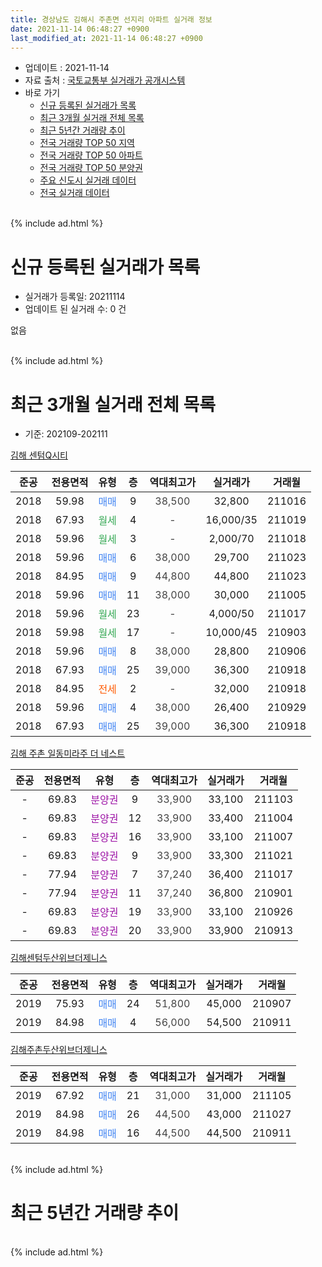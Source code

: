 ```yaml
---
title: 경상남도 김해시 주촌면 선지리 아파트 실거래 정보
date: 2021-11-14 06:48:27 +0900
last_modified_at: 2021-11-14 06:48:27 +0900
---
```


* 업데이트 : 2021-11-14
* 자료 출처 : [국토교통부 실거래가 공개시스템](http://rt.molit.go.kr)
* 바로 가기
    * [신규 등록된 실거래가 목록](#신규-등록된-실거래가-목록)
    * [최근 3개월 실거래 전체 목록](#최근-3개월-실거래-전체-목록)
    * [최근 5년간 거래량 추이](#최근-5년간-거래량-추이)
    * [전국 거래량 TOP 50 지역](https://inasie.github.io/apt-trade-info/최근-3개월-전국에서-가장-거래가-많이-발생한-지역)
    * [전국 거래량 TOP 50 아파트](https://inasie.github.io/apt-trade-info/최근-3개월-전국에서-가장-거래가-많이-발생한-아파트)
    * [전국 거래량 TOP 50 분양권](https://inasie.github.io/apt-trade-info/최근-3개월-전국에서-가장-거래가-많이-발생한-분양권)
    * [주요 신도시 실거래 데이터](https://inasie.github.io/apt-trade-info/주요-신도시)
    * [전국 실거래 데이터](https://inasie.github.io/apt-trade-info/전국)
<br>
{% include ad.html %}
<br>

# 신규 등록된 실거래가 목록
* 실거래가 등록일: 20211114
* 업데이트 된 실거래 수: 0 건

없음

<br>
{% include ad.html %}
<br>

# 최근 3개월 실거래 전체 목록
* 기준: 202109-202111


[김해 센텀Q시티](https://search.naver.com/search.naver?query=%EA%B2%BD%EC%83%81%EB%82%A8%EB%8F%84+%EA%B9%80%ED%95%B4%EC%8B%9C+%EC%A3%BC%EC%B4%8C%EB%A9%B4+%EC%84%A0%EC%A7%80%EB%A6%AC+%EA%B9%80%ED%95%B4+%EC%84%BC%ED%85%80Q%EC%8B%9C%ED%8B%B0)

|준공|전용면적|유형|층|역대최고가|실거래가|거래월|
|:---:|:---:|:---:|:---:|:---:|:---:|:---:|
|2018|59.98|<span style="color:#4285f3">매매</span>|9|<span style="color:#444444">38,500</span>|32,800|211016|
|2018|67.93|<span style="color:#34a853">월세</span>|4|<span style="color:#444444">-</span>|16,000/35|211019|
|2018|59.96|<span style="color:#34a853">월세</span>|3|<span style="color:#444444">-</span>|2,000/70|211018|
|2018|59.96|<span style="color:#4285f3">매매</span>|6|<span style="color:#444444">38,000</span>|29,700|211023|
|2018|84.95|<span style="color:#4285f3">매매</span>|9|<span style="color:#444444">44,800</span>|44,800|211023|
|2018|59.96|<span style="color:#4285f3">매매</span>|11|<span style="color:#444444">38,000</span>|30,000|211005|
|2018|59.96|<span style="color:#34a853">월세</span>|23|<span style="color:#444444">-</span>|4,000/50|211017|
|2018|59.98|<span style="color:#34a853">월세</span>|17|<span style="color:#444444">-</span>|10,000/45|210903|
|2018|59.96|<span style="color:#4285f3">매매</span>|8|<span style="color:#444444">38,000</span>|28,800|210906|
|2018|67.93|<span style="color:#4285f3">매매</span>|25|<span style="color:#444444">39,000</span>|36,300|210918|
|2018|84.95|<span style="color:#ff5a00">전세</span>|2|<span style="color:#444444">-</span>|32,000|210918|
|2018|59.96|<span style="color:#4285f3">매매</span>|4|<span style="color:#444444">38,000</span>|26,400|210929|
|2018|67.93|<span style="color:#4285f3">매매</span>|25|<span style="color:#444444">39,000</span>|36,300|210918|

[김해 주촌 일동미라주 더 네스트](https://search.naver.com/search.naver?query=%EA%B2%BD%EC%83%81%EB%82%A8%EB%8F%84+%EA%B9%80%ED%95%B4%EC%8B%9C+%EC%A3%BC%EC%B4%8C%EB%A9%B4+%EC%84%A0%EC%A7%80%EB%A6%AC+%EA%B9%80%ED%95%B4+%EC%A3%BC%EC%B4%8C+%EC%9D%BC%EB%8F%99%EB%AF%B8%EB%9D%BC%EC%A3%BC+%EB%8D%94+%EB%84%A4%EC%8A%A4%ED%8A%B8)

|준공|전용면적|유형|층|역대최고가|실거래가|거래월|
|:---:|:---:|:---:|:---:|:---:|:---:|:---:|
|-|69.83|<span style="color:#9C11A5">분양권</span>|9|<span style="color:#444444">33,900</span>|33,100|211103|
|-|69.83|<span style="color:#9C11A5">분양권</span>|12|<span style="color:#444444">33,900</span>|33,400|211004|
|-|69.83|<span style="color:#9C11A5">분양권</span>|16|<span style="color:#444444">33,900</span>|33,100|211007|
|-|69.83|<span style="color:#9C11A5">분양권</span>|9|<span style="color:#444444">33,900</span>|33,300|211021|
|-|77.94|<span style="color:#9C11A5">분양권</span>|7|<span style="color:#444444">37,240</span>|36,400|211017|
|-|77.94|<span style="color:#9C11A5">분양권</span>|11|<span style="color:#444444">37,240</span>|36,800|210901|
|-|69.83|<span style="color:#9C11A5">분양권</span>|19|<span style="color:#444444">33,900</span>|33,100|210926|
|-|69.83|<span style="color:#9C11A5">분양권</span>|20|<span style="color:#444444">33,900</span>|33,900|210913|

[김해센텀두산위브더제니스](https://search.naver.com/search.naver?query=%EA%B2%BD%EC%83%81%EB%82%A8%EB%8F%84+%EA%B9%80%ED%95%B4%EC%8B%9C+%EC%A3%BC%EC%B4%8C%EB%A9%B4+%EC%84%A0%EC%A7%80%EB%A6%AC+%EA%B9%80%ED%95%B4%EC%84%BC%ED%85%80%EB%91%90%EC%82%B0%EC%9C%84%EB%B8%8C%EB%8D%94%EC%A0%9C%EB%8B%88%EC%8A%A4)

|준공|전용면적|유형|층|역대최고가|실거래가|거래월|
|:---:|:---:|:---:|:---:|:---:|:---:|:---:|
|2019|75.93|<span style="color:#4285f3">매매</span>|24|<span style="color:#444444">51,800</span>|45,000|210907|
|2019|84.98|<span style="color:#4285f3">매매</span>|4|<span style="color:#444444">56,000</span>|54,500|210911|

[김해주촌두산위브더제니스](https://search.naver.com/search.naver?query=%EA%B2%BD%EC%83%81%EB%82%A8%EB%8F%84+%EA%B9%80%ED%95%B4%EC%8B%9C+%EC%A3%BC%EC%B4%8C%EB%A9%B4+%EC%84%A0%EC%A7%80%EB%A6%AC+%EA%B9%80%ED%95%B4%EC%A3%BC%EC%B4%8C%EB%91%90%EC%82%B0%EC%9C%84%EB%B8%8C%EB%8D%94%EC%A0%9C%EB%8B%88%EC%8A%A4)

|준공|전용면적|유형|층|역대최고가|실거래가|거래월|
|:---:|:---:|:---:|:---:|:---:|:---:|:---:|
|2019|67.92|<span style="color:#4285f3">매매</span>|21|<span style="color:#444444">31,000</span>|31,000|211105|
|2019|84.98|<span style="color:#4285f3">매매</span>|26|<span style="color:#444444">44,500</span>|43,000|211027|
|2019|84.98|<span style="color:#4285f3">매매</span>|16|<span style="color:#444444">44,500</span>|44,500|210911|


<br>
{% include ad.html %}
<br>

# 최근 5년간 거래량 추이


<div style="width:100%;">
    <canvas id="deal_progress" height="200"></canvas>
</div>

<script>
new Chart(document.getElementById("deal_progress"), {
    type: 'line',
    data: {
        labels: ['201611','201612','201701','201702','201703','201704','201705','201706','201707','201708','201709','201710','201711','201712','201801','201802','201803','201804','201805','201806','201807','201808','201809','201810','201811','201812','201901','201902','201903','201904','201905','201906','201907','201908','201909','201910','201911','201912','202001','202002','202003','202004','202005','202006','202007','202008','202009','202010','202011','202012','202101','202102','202103','202104','202105','202106','202107','202108','202109','202110','202111'],
        datasets: [{
            label: '매매',
            pointRadius: 1,
            data: [0, 0, 0, 0, 0, 0, 0, 0, 0, 0, 0, 0, 0, 0, 39, 43, 46, 53, 91, 76, 40, 46, 46, 61, 49, 45, 112, 145, 168, 72, 61, 45, 38, 27, 24, 28, 35, 76, 48, 45, 42, 56, 53, 55, 51, 21, 28, 37, 146, 98, 23, 13, 14, 50, 44, 32, 22, 19, 10, 9, 2],
            borderColor: "rgba(255, 201, 14, 1)",
            backgroundColor: "rgba(255, 201, 14, 0.5)",
            fill: false,
            lineTension: 0
        },{
            label: '전월세',
            pointRadius: 1,
            data: [0, 0, 0, 0, 0, 0, 0, 0, 0, 0, 0, 0, 0, 0, 0, 0, 5, 25, 30, 50, 10, 1, 1, 1, 0, 0, 0, 1, 2, 1, 2, 1, 1, 0, 0, 4, 9, 23, 8, 9, 8, 14, 24, 35, 15, 7, 2, 5, 3, 0, 1, 6, 9, 10, 17, 7, 12, 6, 2, 3, 0],
            borderColor: "rgba(0, 141, 185, 1)",
            backgroundColor: "rgba(0, 141, 185, 0.5)",
            fill: false,
            lineTension: 0
        }
        ]
    },
    options: {
        responsive: true,
        title: {
            display: false
        },
        tooltips: {
            mode: 'index',
            intersect: false
        },
        hover: {
            mode: 'nearest',
            intersect: true
        },
        scales: {
            xAxes: [{
                display: true,
                scaleLabel: {
                    display: true,
                    labelString: '년/월'
                }
            }],
            yAxes: [{
                display: true,
                ticks: {
                    suggestedMin: 0,
                },
                scaleLabel: {
                    display: true,
                    labelString: '실거래 수'
                }
            }]
        }
    }
});

</script>


<br>
{% include ad.html %}
<br>

